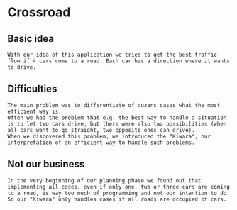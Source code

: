 # Crossroad

## Basic idea

    With our idea of this application we tried to get the best traffic-flow if 4 cars come to a road. Each car has a direction where it wants to drive.

## Difficulties

    The main problem was to differentiate of duzens cases what the most efficient way is.
    Often we had the problem that e.g. the best way to handle a situation is to let two cars drive, but there were also two possibilities (when all cars want to go straight, two opposite ones can drive).
    When we discovered this problem, we introduced the "Kiwara", our interpretation of an efficient way to handle such problems.

## Not our business

    In the very beginning of our planning phase we found out that implementing all cases, even if only one, two or three cars are coming to a road, is way too much of programming and not our intention to do. So our "Kiwara" only handles cases if all roads are occupied of cars.
